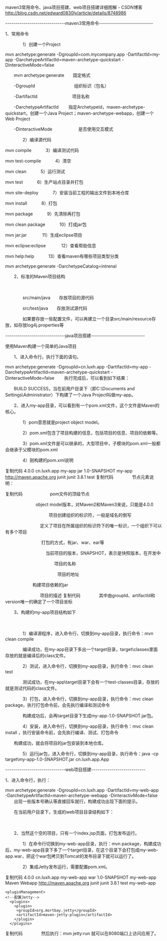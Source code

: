 maven3常用命令、java项目搭建、web项目搭建详细图解 - CSDN博客 http://blog.csdn.net/edward0830ly/article/details/8748986

------------------------------maven3常用命令---------------------------

1、常用命令

　　　　1）创建一个Project

 

mvn archetype:generate -DgroupId=com.mycompany.app -DartifactId=my-app -DarchetypeArtifactId=maven-archetype-quickstart -DinteractiveMode=false
 

　　mvn archetype:generate　　固定格式

　　-DgroupId　　　　　　　　　组织标识（包名）

　　-DartifactId　　　　　　　　项目名称

　　-DarchetypeArtifactId　　  指定ArchetypeId，maven-archetype-quickstart，创建一个Java Project；maven-archetype-webapp，创建一个Web Project

　　-DinteractiveMode　　　　　　是否使用交互模式

　　　　2）编译源代码

mvn compile
 　　　3）编译测试代码

mvn test-compile
 　　　4）清空

mvn clean
 　　　5）运行测试

mvn test
 　　　6）生产站点目录并打包

mvn site-deploy
 　　　7）安装当前工程的输出文件到本地仓库

mvn install
 　　　8）打包

mvn package
 　　　9）先清除再打包

mvn clean package
 　　　10）打成jar包

mvn jar:jar
　　　 11）生成eclipse项目　　

mvn eclipse:eclipse
　　　 12）查看帮助信息

mvn help:help
　　　13）查看maven有哪些项目类型分类

mvn archetype:generate -DarchetypeCatalog=intrenal
 

 

　　2、标准的Maven项目结构　　                                       

　　　　　　　　　　　　　　　　　　　　

　　　　src/main/java　　存放项目的源代码

　　　　src/test/java　　存放测试源代码

　　　　如果要存放一些配置文件，可以再建立一个目录src/main/resource存放，如存放log4j.properties等





------------------------------java项目搭建---------------------------

使用Maven构建一个简单的Java项目

　　1、进入命令行，执行下面的语句。

mvn archetype:generate -DgroupId=cn.luxh.app -DartifactId=my-app -DarchetypeArtifactId=maven-archetype-quickstart -DinteractiveMode=false
　　执行完成后，可以看到如下结果：



　　BUILD SUCCESS，当在前用户目录下（即C:\Documents and Settings\Administrator）下构建了一个Java Project叫做my-app。

　　2、进入my-app目录，可以看到有一个pom.xml文件，这个文件是Maven的核心。

　　　　1）pom意思就是project object model。

　　　　2）pom.xml包含了项目构建的信息，包括项目的信息、项目的依赖等。

　　　　3）pom.xml文件是可以继承的，大型项目中，子模块的pom.xml一般都会继承于父模块的pom.xml

　　　　4）刚构建的pom.xml说明

复制代码
<project xmlns="http://maven.apache.org/POM/4.0.0" xmlns:xsi="http://www.w3.org/2001/XMLSchema-instance"
  xsi:schemaLocation="http://maven.apache.org/POM/4.0.0 http://maven.apache.org/maven-v4_0_0.xsd">
  <modelVersion>4.0.0</modelVersion>
  <groupId>cn.luxh.app</groupId>
  <artifactId>my-app</artifactId>
  <packaging>jar</packaging>
  <version>1.0-SNAPSHOT</version>
  <name>my-app</name>
  <url>http://maven.apache.org</url>
  <dependencies>
    <dependency>
      <groupId>junit</groupId>
      <artifactId>junit</artifactId>
      <version>3.8.1</version>
      <scope>test</scope>
    </dependency>
  </dependencies>
</project>
复制代码
 　　　　节点元素说明：　　　　

复制代码
       <project>　　　　　　pom文件的顶级节点

　　　　<modelVersion>　　　object model版本，对Maven2和Maven3来说，只能是4.0.0　

　　　　<groupId>　　　　　　项目创建组织的标识符，一般是域名的倒写

　　　　<artifactId>　　　　定义了项目在所属组织的标识符下的唯一标识，一个组织下可以有多个项目

　　　　<packaging>　　　　  打包的方式，有jar、war、ear等

　　　　<version>　　　　　  当前项目的版本，SNAPSHOT，表示是快照版本，在开发中

　　　　<name>　　　　　　　 项目的名称

　　　　<url>　　　　　　　　项目的地址

　　　　<dependencies>　　 构建项目依赖的jar

　　　　<description>　　　　项目的描述
复制代码
 　　　　其中由groupId、artifactId和version唯一的确定了一个项目坐标

　　3、构建的my-app项目结构如下

　　　　　　　　　　　　　　　　　　　　

　　　　1）编译源程序，进入命令行，切换到my-app目录，执行命令：mvn clean compile

 



 

　　　　编译成功，在my-app目录下多出一个target目录，target\classes里面存放的就是编译后的class文件。

　　　　2）测试，进入命令行，切换到my-app目录，执行命令：mvc clean test

 



 

　　　　测试成功，在my-app\target目录下会有一个test-classes目录，存放的就是测试代码的class文件。

　　　　3）打包，进入命令行，切换到my-app目录，执行命令：mvc clean package，执行打包命令前，会先执行编译和测试命令

 



　　　　构建成功后，会再target目录下生成my-app-1.0-SNAPSHOT.jar包。

　　　　4）安装，进入命令行，切换到my-app目录，执行命令：mvc clean install ，执行安装命令前，会先执行编译、测试、打包命令

 



 

 　　构建成功，就会将项目的jar包安装到本地仓库。

　　　　5）运行jar包，进入命令行，切换到my-app目录，执行命令：java -cp target\my-app-1.0-SNAPSHOT.jar cn.luxh.app.App

 






------------------------------web项目搭建---------------------------


1、进入命令行，执行：

mvn archetype:generate -DgroupId=cn.luxh.app -DartifactId=my-web-app -DarchetypeArtifactId=maven-archetype-webapp -DinteractivMode=false
　　出现一些版本号确认等直接回车就行，构建成功出现下面的提示。



　　在当前用户目录下，生成的web项目目录结构如下：

　　　　　　　　　　　　　　　　　　　　　　　　

　　2、当然这个空的项目，只有一个index.jsp页面，打包发布运行。

　　　　1）在命令行切换到my-web-app目录，执行：mvn package，构建成功后，my-web-app目录下多了一个target目录，在这个目录下会打包成my-web-app.war，把这个war包拷贝到Tomcat的发布目录下就可以运行了。　



　　　　2）集成Jetty发布运行，需要配置pom.xml。

复制代码
<project xmlns="http://maven.apache.org/POM/4.0.0" xmlns:xsi="http://www.w3.org/2001/XMLSchema-instance"
  xsi:schemaLocation="http://maven.apache.org/POM/4.0.0 http://maven.apache.org/maven-v4_0_0.xsd">
  <modelVersion>4.0.0</modelVersion>
  <groupId>cn.luxh.app</groupId>
  <artifactId>my-web-app</artifactId>
  <packaging>war</packaging><!--web项目默认打包方式 war-->
  <version>1.0-SNAPSHOT</version>
  <name>my-web-app Maven Webapp</name>
  <url>http://maven.apache.org</url>
  <dependencies>
    <dependency>
      <groupId>junit</groupId>
      <artifactId>junit</artifactId>
      <version>3.8.1</version>
      <scope>test</scope>
    </dependency>
  </dependencies>
  <build>
    <finalName>my-web-app</finalName>
    
    <pluginManagement>
    <!--配置Jetty-->
      <plugins>
        <plugin>
         <groupId>org.mortbay.jetty</groupId>   
         <artifactId>maven-jetty-plugin</artifactId>
        </plugin>
      </plugins>
</pluginManagement>

    
  </build>
  
</project>
复制代码
　　　　然后执行：mvn jetty:run 就可以在8080端口上访问应用了。